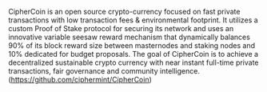 CipherCoin is an open source crypto-currency focused on fast private transactions with low transaction fees & environmental footprint. It utilizes a custom Proof of Stake protocol for securing its network and uses an innovative variable seesaw reward mechanism that dynamically balances 90% of its block reward size between masternodes and staking nodes and 10% dedicated for budget proposals. The goal of CipherCoin is to achieve a decentralized sustainable crypto currency with near instant full-time private transactions, fair governance and community intelligence.  (https://github.com/ciphermint/CipherCoin)
